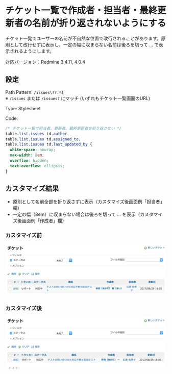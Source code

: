 # チケット一覧で作成者・担当者・最終更新者の名前が折り返されないようにする


チケット一覧でユーザーの名前が不自然な位置で改行されることがあります。原則として改行せずに表示し、一定の幅に収まらない名前は後ろを切って … で表示されるようにします。

対応バージョン：Redmine 3.4.11, 4.0.4

## 設定

Path Pattern: `/issues\??.*$`<br>
※ `/issues` または `/issues?` にマッチ (いずれもチケット一覧画面のURL)

Type: Stylesheet

Code:

``` css
/* チケット一覧で担当者、更新者、最終更新者を折り返さない */
table.list.issues td.author,
table.list.issues td.assigned_to,
table.list.issues td.last_updated_by {
  white-space: nowrap;
  max-width: 8em;
  overflow: hidden;
  text-overflow: ellipsis;
}
```

## カスタマイズ結果

* 原則として名前全部を折り返さずに表示（カスタマイズ後画面例「担当者」欄）
* 一定の幅（8em）に収まらない場合は後ろを切って … を表示（カスタマイズ後画面例「作成者」欄）

### カスタマイズ前

![](user-name-nowrap-before@2x.png)

### カスタマイズ後

![](user-name-nowrap-after@2x.png)
